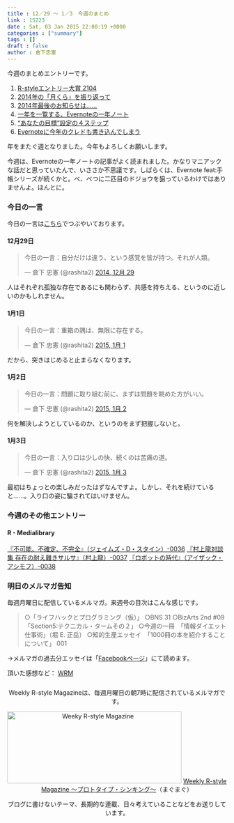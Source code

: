 ```yaml
---
title : 12／29 〜 1／3　今週のまとめ
link : 15223
date : Sat, 03 Jan 2015 22:00:19 +0000
categories : ["summary"]
tags : []
draft : false
author : 倉下忠憲
---
```


今週のまとめエントリーです。
 
<ol>
<li><a href="https://rashita.net/blog/?p=15184" target="_blank">R-styleエントリー大賞 2104</a></li>
<li><a href="https://rashita.net/blog/?p=15188" target="_blank">2014年の「月くら」を振り返って</a></li>
<li><a href="https://rashita.net/blog/?p=15192" target="_blank">2014年最後のお知らせは……</a></li>
<li><a href="https://rashita.net/blog/?p=15198" target="_blank">一年を一覧する、Evernoteの一年ノート</a></li>
<li><a href="https://rashita.net/blog/?p=15205" target="_blank">“あなたの目標”設定の４ステップ</a></li>
<li><a href="https://rashita.net/blog/?p=15184" target="_blank"><a href="https://rashita.net/blog/?p=15211" target="_blank">Evernoteに今年のクレドも書き込んでしまう</a></a></li>
</ol>

年をまたぐ週となりました。今年もよろしくお願いします。

今週は、Evernoteの一年ノートの記事がよく読まれました。かなりマニアックな話だと思っていたんで、いささか不思議です。しばらくは、Evernote feat:手帳シリーズが続くかと。べ、べつに二匹目のドジョウを狙っているわけではありませんよ。ほんとに。

<h3>今日の一言</h3>
今日の一言は<a href="http://twitter.com/rashita2 ">こちら</a>でつぶやいております。

<h4>12月29日</h4>

<blockquote class="twitter-tweet" lang="ja"><p>今日の一言：自分だけは違う、という感覚を皆が持つ。それが人類。</p>&mdash; 倉下 忠憲 (@rashita2) <a href="https://twitter.com/rashita2/status/549509489271906306">2014, 12月 29</a></blockquote>
<script async src="//platform.twitter.com/widgets.js" charset="utf-8"></script>

人はそれぞれ孤独な存在であるにも関わらず、共感を持ちえる、というのに近しいのかもしれません。

<h4>1月1日</h4>

<blockquote class="twitter-tweet" lang="ja"><p>今日の一言：重箱の隅は、無限に存在する。</p>&mdash; 倉下 忠憲 (@rashita2) <a href="https://twitter.com/rashita2/status/550590828175847424">2015, 1月 1</a></blockquote>
<script async src="//platform.twitter.com/widgets.js" charset="utf-8"></script>

だから、突きはじめると止まらなくなります。

<h4>1月2日</h4>

<blockquote class="twitter-tweet" lang="ja"><p>今日の一言：問題に取り組む前に、まずは問題を眺めた方がいい。</p>&mdash; 倉下 忠憲 (@rashita2) <a href="https://twitter.com/rashita2/status/551005963495305216">2015, 1月 2</a></blockquote>
<script async src="//platform.twitter.com/widgets.js" charset="utf-8"></script>

何を解決しようとしているのか、というのをまず把握しないと。

<h4>1月3日</h4>

<blockquote class="twitter-tweet" lang="ja"><p>今日の一言：入り口は少しの快、続くのは苦痛の道。</p>&mdash; 倉下 忠憲 (@rashita2) <a href="https://twitter.com/rashita2/status/551209241801809920">2015, 1月 3</a></blockquote>
<script async src="//platform.twitter.com/widgets.js" charset="utf-8"></script>

最初はちょっとの楽しみだったはずなんですよ。しかし、それを続けていると……。入り口の姿に騙されてはいけません。

<h3>今週のその他エントリー</h3>

<H4>R - Medialibrary</H4>

<a href="http://openbooksauce.postach.io/bu-ke-neng-bu-que-ding-bu-wan-quan-zieimuzudsutain-0036" target="_blank">『不可能、不確定、不完全』（ジェイムズ・D・スタイン）-0036</a>
<a href="http://openbooksauce.postach.io/cun-shang-long-dui-tan-ji-cun-zai-nonai-enan-kisarusa-cun-shang-long-0037" target="_blank">『村上龍対談集 存在の耐え難きサルサ』（村上龍）-0037</a>
<a href="http://openbooksauce.postach.io/robotsutonoshi-dai-aizatsukuashimohu-0038" target="_blank">『ロボットの時代』（アイザック・アシモフ）-0038</a>

<h3>明日のメルマガ告知</h3>
毎週月曜日に配信しているメルマガ。来週号の目次はこんな感じです。
<blockquote>
○「ライフハックとプログラミング（仮）」
○BNS 31
○BizArts 2nd #09 「Section5:テクニカル・タームその２」
○今週の一冊　「情報ダイエット仕事術」（堀 E. 正岳）
○知的生産エッセイ　「1000冊の本を紹介することについて」 001
</blockquote>
→メルマガの過去分エッセイは「<a href="http://www.facebook.com/home.php#!/rashitaportal">Facebookページ</a>」にて読めます。

頂いた感想など：
<a class="twitter-timeline"  href="https://twitter.com/rashita2/timelines/427262290753097729"  data-widget-id="427265271171010561">WRM</a>
    <script>!function(d,s,id){var js,fjs=d.getElementsByTagName(s)[0],p=/^http:/.test(d.location)?'http':'https';if(!d.getElementById(id)){js=d.createElement(s);js.id=id;js.src=p+"://platform.twitter.com/widgets.js";fjs.parentNode.insertBefore(js,fjs);}}(document,"script","twitter-wjs");</script>


<div style="text-align:center;margin-top:25px;">
Weekly R-style Magazineは、毎週月曜日の朝7時に配信されているメルマガです。

<a href="http://www.mag2.com/m/0001185133.html" target="_blank"><img src="https://rashita.net/blog/wp-content/uploads/2010/09/mmbanner.jpg" alt="Weeky R-style Magazine" width="400" height="165" class="alignnone size-full wp-image-12201" /></a>
<a href="http://www.mag2.com/m/0001185133.html" target="_blank">Weekly R-style Magazine ～プロトタイプ・シンキング～</a>（まぐまぐ）

ブログに書けないテーマ、長期的な連載、日々考えていることなどをお送りしています。
</div> 